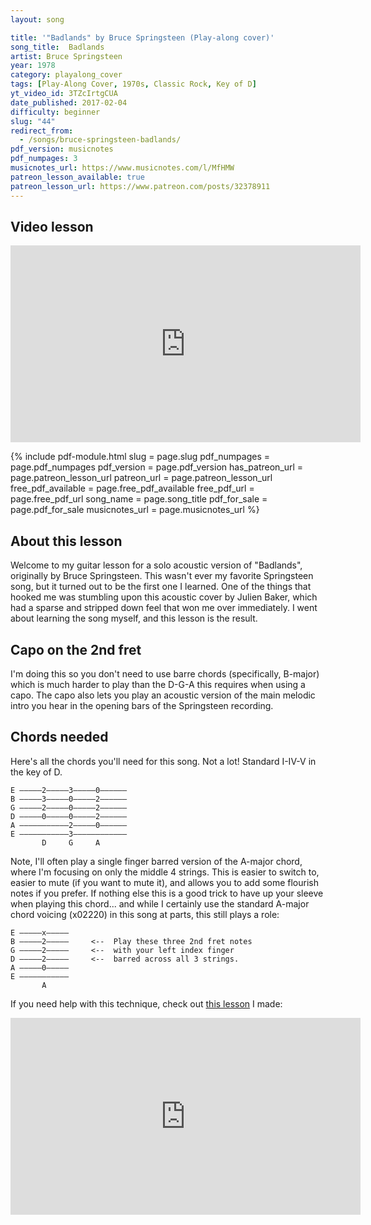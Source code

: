 ```yaml
---
layout: song

title: '"Badlands" by Bruce Springsteen (Play-along cover)'
song_title:  Badlands
artist: Bruce Springsteen
year: 1978
category: playalong_cover
tags: [Play-Along Cover, 1970s, Classic Rock, Key of D]
yt_video_id: 3TZcIrtgCUA
date_published: 2017-02-04
difficulty: beginner
slug: "44"
redirect_from:
  - /songs/bruce-springsteen-badlands/
pdf_version: musicnotes
pdf_numpages: 3
musicnotes_url: https://www.musicnotes.com/l/MfHMW
patreon_lesson_available: true
patreon_lesson_url: https://www.patreon.com/posts/32378911
---
```


## Video lesson

<iframe width="560" height="315" src="https://www.youtube.com/embed/3TZcIrtgCUA?showinfo=0" frameborder="0" allowfullscreen></iframe>

{% include pdf-module.html slug = page.slug pdf_numpages = page.pdf_numpages pdf_version = page.pdf_version has_patreon_url = page.patreon_lesson_url patreon_url = page.patreon_lesson_url free_pdf_available = page.free_pdf_available free_pdf_url = page.free_pdf_url song_name = page.song_title pdf_for_sale = page.pdf_for_sale musicnotes_url = page.musicnotes_url %}

## About this lesson

Welcome to my guitar lesson for a solo acoustic version of "Badlands", originally by Bruce Springsteen. This wasn't ever my favorite Springsteen song, but it turned out to be the first one I learned. One of the things that hooked me was stumbling upon this acoustic cover by Julien Baker, which had a sparse and stripped down feel that won me over immediately. I went about learning the song myself, and this lesson is the result.

## Capo on the 2nd fret

I'm doing this so you don't need to use barre chords (specifically, B-major) which is much harder to play than the D-G-A this requires when using a capo. The capo also lets you play an acoustic version of the main melodic intro you hear in the opening bars of the Springsteen recording.

## Chords needed

Here's all the chords you'll need for this song. Not a lot! Standard I-IV-V in the key of D.

    E –––––2–––––3–––––0––––––
    B –––––3–––––0–––––2––––––
    G –––––2–––––0–––––2––––––
    D –––––0–––––0–––––2––––––
    A –––––––––––2–––––0––––––
    E –––––––––––3––––––––––––
           D     G     A  

Note, I'll often play a single finger barred version of the A-major chord, where I'm focusing on only the middle 4 strings. This is easier to switch to, easier to mute (if you want to mute it), and allows you to add some flourish notes if you prefer. If nothing else this is a good trick to have up your sleeve when playing this chord... and while I certainly use the standard A-major chord voicing (x02220) in this song at parts, this still plays a role:

    E –––––x–––––
    B –––––2–––––     <--  Play these three 2nd fret notes
    G –––––2–––––     <--  with your left index finger
    D –––––2–––––     <--  barred across all 3 strings.
    A –––––0–––––          
    E –––––––––––
           A     

If you need help with this technique, check out [this lesson](http://playsongnotes.com/lessons/46/) I made:

<iframe width="560" height="315" src="https://www.youtube.com/embed/wUrKhHAT0Fk?showinfo=0" frameborder="0" allowfullscreen></iframe>

<!-- ## Lyrics with chords

    VERSE

        D                   G                A
        Lights out tonight... trouble in the heartland
              D                    G              A
        Got a head on collision... smashing in my guts, man
            D                      G              A    D
        I'm caught in a crossfire... that I don't understand
        (D)                G                A        
        ...But there's one thing I know for sure, girl

        D                  (A)         G                   A
        I don't give a damn... for the same old played out scenes
              D                          G             A
        Baby, I don't give a damn... for just the in betweens
        D                                   G               A       
        Honey, I want the heart, I want the soul, I want control...
              D                 G             A
        Right now... you better listen to me, baby

    PRE-CHORUS

            G                     
            Talk about a dream, try to make it real
                A
            You wake up in the night, with a fear so real
                G                                      
            You spend your life waiting for a moment
                            A
            That just don't come... well, don't waste your time waiting

    CHORUS

                D                     G            A
                Badlands... you gotta live it everyday
                        D                          G                  A
                Let the broken hearts stand as the price you've gotta pay
                           D                            
                We'll keep pushing 'til it's understood
                          G              A           D       G  A
                And these Badlands start treating us good

    VERSE

        D                       G                A
        Working in the fields, 'til you get your back burned
        D                           G                A
        Working 'neath the wheels, 'til you get your facts learned
        D                       G            A          D
        Baby, I got my facts... learned real good right now
        (D)           G                A
        ...You better get it straight, darling

        D                      (A)  G                 A
        Poor man wanna be rich..... rich man wanna be king
              D                             G          A
        And a king ain't satisfied, 'til he rules everything
                D
        I wanna go out tonight...
                G        A      D        G  A
        I wanna find out what I got

    PRE-CHORUS

                      G
            Well, I believe in the love... that you gave me
                A          
            I believe in the faith... that could save me
              G
            I believe in the hope, and I pray
                          A
            That some day it... may... raise me... above these

    CHORUS

                D                     G            A
                Badlands... you gotta live it everyday
                        D                          G                  A
                Let the broken hearts stand as the price you've gotta pay
                           D                            
                We'll keep pushing 'til it's understood
                          G              A           D       G  A
                And these Badlands start treating us good

    VERSE

                D                        G             A
        For the ones who had a notion, a notion deep inside
                D                  G            A  
        That it ain't no sin to be glad you're alive
                D                     G             A
        I wanna find one face... that ain't looking through me
                D                       G           A
        I wanna find one place, I wanna spit in the face of these

    CHORUS

                D                     G            A
                Badlands... you gotta live it everyday
                        D                          G                  A
                Let the broken hearts stand as the price you've gotta pay
                           D                            
                We'll keep pushing 'til it's understood
                          G              A           D       G  A
                And these Badlands start treating us good -->
